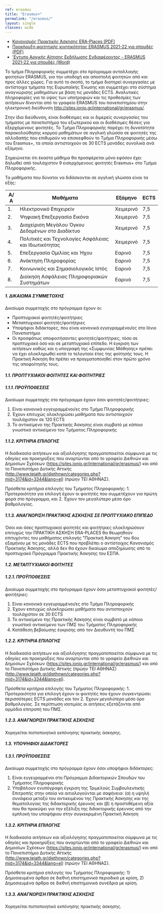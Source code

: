 ```yaml
---
ref: erasmus
title: "Erasmus+"
permalink: "/erasmus/"
layout: single
classes: wide
---
```



- [Κανονισμός Πρακτικής Άσκησης ERA-Places (PDF)](https://ionio.gr/download.php?f=00001-00999/IU-pf-00750-38587-gr.pdf)  
- [Προκήρυξη φοιτητικής κινητικότητας ERASMUS 2021-22 για σπουδές (PDF)](https://ionio.gr/download.php?f=00001-00999/IU-pf-00750-76272-gr.pdf)  
- ['Εντυπο Αρχικής Αίτησης Εκδήλωσης Ενδιαφέροντος - ERASMUS 2021-22 για σπουδές (Word)](https://ionio.gr/download.php?f=00001-00999/IU-pf-00750-62070-gr.docx)  

Το τμήμα Πληροφορικής συμμετέχει στο πρόγραμμα ανταλλαγής φοιτητών ERASMUS, για την υποδοχή και αποστολή φοιτητών από και προς άλλες χώρες. Για αυτό το σκοπό, το τμήμα διατηρεί συνεργασίες με αντίστοιχα τμήματα της Ευρωπαϊκής Ένωσης και συμμετέχει στο σύστημα αναγνώρισης μαθημάτων με βάση τις μονάδες ECTS. Αναλυτικές πληροφορίες για το ύψος των υποτροφιών και τις προθεσμίες των αιτήσεων δίνονται από το γραφείο ERASMUS του πανεπιστημίου στην ηλεκτρονική διεύθυνση <http://sites.ionio.gr/international/gr/erasmus/>.

Στην ίδια διεύθυνση, είναι διαθέσιμες και οι διμερείς συνεργασίες του τμήματος με πανεπιστήμια του εξωτερικού και οι διαθέσιμες θέσεις για εξερχόμενους φοιτητές. Το Τμήμα Πληροφορικής παρέχει τη δυνατότητα παρακολούθησης κορμού μαθημάτων σε αγγλική γλώσσα σε φοιτητές της αλλοδαπής που επιθυμούν να επισκεφθούν το Τμήμα Πληροφορικής μέσω του Erasmus+, τα οποία αντιστοιχούν σε 30 ECTS μονάδες συνολικά ανά εξάμηνο.

Σημειώνεται ότι έκαστο μάθημα θα προσφέρεται μόνο εφόσον έχει δηλωθεί από τουλάχιστον 9 εισερχόμενους φοιτητές Erasmus+ στο Τμήμα Πληροφορικής.

Τα μαθήματα που δύναται να διδάσκονται σε αγγλική γλώσσα είναι τα εξής:

 | Α/Α | Μαθήματα | Εξάμηνο | ECTS |
 | -------- | -------- | -------- | -------- |
 | 1. | Ηλεκτρονικό Επιχειρείν | Χειμερινό | 7,5 |
 | 2. | Ψηφιακή Επεξεργασία Εικόνα | Χειμερινό | 7,5 |
 | 3. | Διαχείριση Μεγάλου Όγκου Δεδομένων στο Διαδίκτυο | Χειμερινό | 7,5 |
 | 4. | Πολιτικές και Τεχνολογίες Ασφάλειας και Ιδιωτικότητας | Χειμερινό | 7,5 |
 | 5. | Επεξεργασία Ομιλίας και Ήχου | Εαρινό | 7,5 |
 | 6. | Ανάκτηση Πληροφορίας | Εαρινό | 7,5 |
 | 7. | Κοινωνικός και Σημασιολογικός Ιστός | Εαρινό | 7,5 |
 | 8. | Διοίκηση Ασφάλειας Πληροφοριακών Συστημάτων | Εαρινό | 7,5 |

##### 1. ΔΙΚΑΙΩΜΑ ΣΥΜΜΕΤΟΧΗΣ

Δικαίωμα συμμετοχής στο πρόγραμμα έχουν οι:

- Προπτυχιακοί φοιτητές/φοιτήτριες
- Μεταπτυχιακοί φοιτητές/φοιτήτριες
- Υποψήφιοι διδάκτορες, που είναι κανονικά εγγεγραμμένοι/ες στο Ιόνιο Πανεπιστήμιο
- Οι προσφάτως αποφοιτήσαντες φοιτητές/φοιτήτριες, τόσο σε προπτυχιακό όσο και σε μεταπτυχιακό επίπεδο. Η έγκριση των αιτήσεων καθώς και η υπογραφή της «Συμφωνίας Μάθησης» πρέπει να έχει ολοκληρωθεί κατά το τελευταίο έτος της φοίτησής τους. Η Πρακτική Άσκηση θα πρέπει να πραγματοποιηθεί στον πρώτο χρόνο της αποφοίτησής τους.

##### 1.1. ΠΡΟΠΤΥΧΙΑΚΟΙ ΦΟΙΤΗΤΕΣ ΚΑΙ ΦΟΙΤΗΤΡΙΕΣ
##### 1.1.1. ΠΡΟΫΠΟΘΕΣΕΙΣ
Δικαίωμα συμμετοχής στο πρόγραμμα έχουν όσοι φοιτητές/φοιτήτριες:
1. Είναι κανονικά εγγεγραμμένοι/ες στο Τμήμα Πληροφορικής
2. Έχουν επιτυχώς ολοκληρώσει μαθήματα που αντιστοιχούν τουλάχιστον σε 120 ECTS
3. Το αντικείμενο της Πρακτικής Άσκησης είναι συμβατό με κάποιο γνωστικό αντικείμενο του Τμήματος Πληροφορικής

##### 1.1.2. ΚΡΙΤΗΡΙΑ ΕΠΙΛΟΓΗΣ
Η διαδικασία αιτήσεων και αξιολόγησης πραγματοποιείται σύμφωνα με τις οδηγίες και προκηρύξεις που αναρτώνται από το γραφείο Διεθνών και Δημοσίων Σχέσεων (<https://sites.ionio.gr/international/gr/erasmus/>) και από το Πανεπιστήμιο Δυτικής Αττικής (<http://www.teiath.gr/diethnwn/categories.php?mid=3174&id=3344&lang=el>) (πρώην ΤΕΙ ΑΘΗΝΑΣ).

Πρόσθετα κριτήρια επιλογής του Τμήματος Πληροφορικής: 1. Προτεραιότητα για επιλογή έχουν οι φοιτητές που συμμετέχουν για πρώτη φορά στο πρόγραμμα, και 2. Έχουν τον μεγαλύτερο μέσο όρο βαθμολογίας.

##### 1.1.3. ΑΝΑΓΝΩΡΙΣΗ ΠΡΑΚΤΙΚΗΣ ΑΣΚΗΣΗΣ ΣΕ ΠΡΟΠΤΥΧΙΑΚΟ ΕΠΙΠΕΔΟ

Όσοι και όσες προπτυχιακοί φοιτητές και φοιτήτριες ολοκληρώσουν επιτυχώς την ΠΡΑΚΤΙΚΗ ΑΣΚΗΣΗ ERA-PLACES θα θεωρηθούν επιτυχόντες του μαθήματος επιλογής "Πρακτική Άσκηση" του 6ου εξαμήνου με τις μονάδες ECTS που προβλέπει ο αντίστοιχος Κανονισμός Πρακτικής Άσκησης, αλλά δεν θα έχουν δικαίωμα αποζημίωσης από το προπτυχιακό Πρόγραμμα Πρακτικής Άσκησης του ΕΣΠΑ.

##### 1.2. ΜΕΤΑΠΤΥΧΙΑΚΟΙ ΦΟΙΤΗΤΕΣ
##### 1.2.1. ΠΡΟΫΠΟΘΕΣΕΙΣ

Δικαίωμα συμμετοχής στο πρόγραμμα έχουν όσοι μεταπτυχιακοί φοιτητές/φοιτήτριες:

1. Είναι κανονικά εγγεγραμμένοι/ες στο Τμήμα Πληροφορικής
2. Έχουν επιτυχώς ολοκληρώσει μαθήματα που αντιστοιχούν τουλάχιστον σε 30 ECTS
3. Το αντικείμενο της Πρακτικής Άσκησης είναι συμβατό με κάποιο γνωστικό αντικείμενο των ΠΜΣ του Τμήματος Πληροφορικής
4. Κατάθεση βεβαίωσης έγκρισης από τον Διευθυντή του ΠΜΣ

##### 1.2.2. ΚΡΙΤΗΡΙΑ ΕΠΙΛΟΓΗΣ
Η διαδικασία αιτήσεων και αξιολόγησης πραγματοποιείται σύμφωνα με τις οδηγίες και προκηρύξεις που αναρτώνται από το γραφείο Διεθνών και Δημοσίων Σχέσεων (<https://sites.ionio.gr/international/gr/erasmus/>) και από το Πανεπιστήμιο Δυτικής Αττικής (πρώην ΤΕΙ ΑΘΗΝΑΣ)
(<http://www.teiath.gr/diethnwn/categories.php?mid=3174&id=3344&lang=el>).

Πρόσθετα κριτήρια επιλογής του Τμήματος Πληροφορικής: 1. Προτεραιότητα για επιλογή έχουν οι φοιτητές που έχουν συγκεντρώσει περισσότερες ECTS μονάδες και τον 2. Έχουν μεγαλύτερο μέσο όρο βαθμολογίας. Σε περίπτωση ισοτιμίας οι αιτήσεις εξετάζονται από αρμόδια επιτροπή του ΠΜΣ.

##### 1.2.3. ΑΝΑΓΝΩΡΙΣΗ ΠΡΑΚΤΙΚΗΣ ΑΣΚΗΣΗΣ

Χορηγείται πιστοποιητικό εκπόνησης πρακτικής άσκησης.

##### 1.3. ΥΠΟΨΗΦΙΟΙ ΔΙΔΑΚΤΟΡΕΣ

##### 1.3.1. ΠΡΟΫΠΟΘΕΣΕΙΣ

Δικαίωμα συμμετοχής στο πρόγραμμα έχουν όσοι υποψήφιοι διδάκτορες:
1. Είναι εγγεγραμμένοι στο Πρόγραμμα Διδακτορικών Σπουδών του Τμήματος Πληροφορικής
2. Υποβάλουν ενυπόγραφη έγκριση της Τριμελούς Συμβουλευτικής Επιτροπής στην οποία να αιτιολογούνται με σαφήνεια: (α) η υψηλή συνάφεια μεταξύ του αντικειμένου της Πρακτικής Άσκησης και της θεματολογίας της διδακτορικής έρευνας και (β) η προστιθέμενη αξία που θα προκύψει για την εξέλιξη της διδακτορικής έρευνας από την εμπλοκή του υποψήφιου στην συγκεκριμένη Πρακτική Άσκηση

##### 1.3.2. ΚΡΙΤΗΡΙΑ ΕΠΙΛΟΓΗΣ
Η διαδικασία αιτήσεων και αξιολόγησης πραγματοποιείται σύμφωνα με τις οδηγίες και προκηρύξεις που αναρτώνται από το γραφείο Διεθνών και Δημοσίων Σχέσεων (<https://sites.ionio.gr/international/gr/erasmus/>) και από το Πανεπιστήμιο Δυτικής Αττικής (<http://www.teiath.gr/diethnwn/categories.php?mid=3174&id=3344&lang=el>) (πρώην ΤΕΙ ΑΘΗΝΑΣ).

Πρόσθετα κριτήρια επιλογής του Τμήματος Πληροφορικής: 1) Δημοσιευμένα άρθρα σε διεθνή επιστημονικά περιοδικά με κρίση, 2) Δημοσιευμένα άρθρα σε διεθνή επιστημονικά συνέδρια με κρίση.

##### 1.3.3. ΑΝΑΓΝΩΡΙΣΗ ΠΡΑΚΤΙΚΗΣ ΑΣΚΗΣΗΣ
Χορηγείται πιστοποιητικό εκπόνησης πρακτικής άσκησης.
